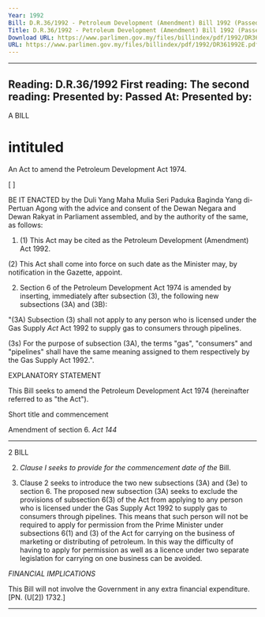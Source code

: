 ```yaml
---
Year: 1992
Bill: D.R.36/1992 - Petroleum Development (Amendment) Bill 1992 (Passed)
Title: D.R.36/1992 - Petroleum Development (Amendment) Bill 1992 (Passed)
Download URL: https://www.parlimen.gov.my/files/billindex/pdf/1992/DR361992E.pdf
URL: https://www.parlimen.gov.my/files/billindex/pdf/1992/DR361992E.pdf
---
```

---
Reading:
D.R.36/1992
First reading:
The second reading:
Presented by:
Passed At:
Presented by:
---

A BILL

# intituled

An Act to amend the Petroleum Development Act 1974.

[ ]

BE IT ENACTED by the Duli Yang Maha Mulia Seri
Paduka Baginda Yang di-Pertuan Agong with the advice
and consent of the Dewan Negara and Dewan Rakyat in
Parliament assembled, and by the authority of the same,
as follows:

1. (1) This Act may be cited as the Petroleum
Development (Amendment) Act 1992.

(2) This Act shall come into force on such date as the
Minister may, by notification in the Gazette, appoint.

2. Section 6 of the Petroleum Development Act 1974 is
amended by inserting, immediately after subsection (3),
the following new subsections (3A) and (3B):

"(3A) Subsection (3) shall not apply to any
person who is licensed under the Gas Supply
_Act_ Act 1992 to supply gas to consumers through
pipelines.

(3s) For the purpose of subsection (3A), the
terms "gas", "consumers" and "pipelines" shall
have the same meaning assigned to them
respectively by the Gas Supply Act 1992.".

EXPLANATORY STATEMENT

This Bill seeks to amend the Petroleum Development Act 1974
(hereinafter referred to as "the Act").


Short title
and commencement

Amendment
of section 6.
_Act 144_


-----

2 BILL

2. _Clause I seeks to provide for the commencement date of the_
Bill.

3. Clause 2 seeks to introduce the two new subsections (3A) and
(3e) to section 6. The proposed new subsection (3A) seeks to exclude
the provisions of subsection 6(3) of the Act from applying to any
person who is licensed under the Gas Supply Act 1992 to supply
gas to consumers through pipelines. This means that such person
will not be required to apply for permission from the Prime Minister
under subsections 6(1) and (3) of the Act for carrying on the business
of marketing or distributing of petroleum. In this way the difficulty
of having to apply for permission as well as a licence under two
separate legislation for carrying on one business can be avoided.

_FINANCIAL_ _IMPLICATIONS_

This Bill will not involve the Government in any extra financial
expenditure. [PN. (U[2]) 1732.]


-----

